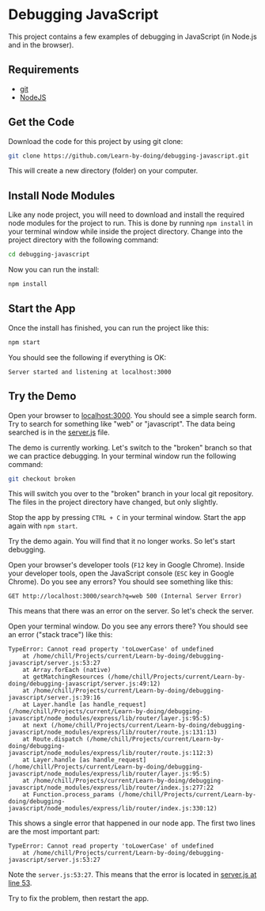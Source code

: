 # Debugging JavaScript

This project contains a few examples of debugging in JavaScript (in Node.js and in the browser).


## Requirements

* [git](https://git-scm.com/downloads)
* [NodeJS](https://nodejs.org/en/)


## Get the Code

Download the code for this project by using git clone:
```bash
git clone https://github.com/Learn-by-doing/debugging-javascript.git
```
This will create a new directory (folder) on your computer.


## Install Node Modules

Like any node project, you will need to download and install the required node modules for the project to run. This is done by running `npm install` in your terminal window while inside the project directory. Change into the project directory with the following command:
```bash
cd debugging-javascript
```

Now you can run the install:
```bash
npm install
```


## Start the App

Once the install has finished, you can run the project like this:
```bash
npm start
```

You should see the following if everything is OK:
```
Server started and listening at localhost:3000
```


## Try the Demo

Open your browser to [localhost:3000](http://localhost:3000). You should see a simple search form. Try to search for something like "web" or "javascript". The data being searched is in the [server.js](https://github.com/Learn-by-doing/debugging-javascript/blob/master/server.js#L16) file.

The demo is currently working. Let's switch to the "broken" branch so that we can practice debugging. In your terminal window run the following command:
```bash
git checkout broken
```
This will switch you over to the "broken" branch in your local git repository. The files in the project directory have changed, but only slightly.

Stop the app by pressing `CTRL + C` in your terminal window. Start the app again with `npm start`.

Try the demo again. You will find that it no longer works. So let's start debugging.

Open your browser's developer tools (`F12` key in Google Chrome). Inside your developer tools, open the JavaScript console (`ESC` key in Google Chrome). Do you see any errors? You should see something like this:
```
GET http://localhost:3000/search?q=web 500 (Internal Server Error)
```
This means that there was an error on the server. So let's check the server.

Open your terminal window. Do you see any errors there? You should see an error ("stack trace") like this:
```
TypeError: Cannot read property 'toLowerCase' of undefined
    at /home/chill/Projects/current/Learn-by-doing/debugging-javascript/server.js:53:27
    at Array.forEach (native)
    at getMatchingResources (/home/chill/Projects/current/Learn-by-doing/debugging-javascript/server.js:49:12)
    at /home/chill/Projects/current/Learn-by-doing/debugging-javascript/server.js:39:16
    at Layer.handle [as handle_request] (/home/chill/Projects/current/Learn-by-doing/debugging-javascript/node_modules/express/lib/router/layer.js:95:5)
    at next (/home/chill/Projects/current/Learn-by-doing/debugging-javascript/node_modules/express/lib/router/route.js:131:13)
    at Route.dispatch (/home/chill/Projects/current/Learn-by-doing/debugging-javascript/node_modules/express/lib/router/route.js:112:3)
    at Layer.handle [as handle_request] (/home/chill/Projects/current/Learn-by-doing/debugging-javascript/node_modules/express/lib/router/layer.js:95:5)
    at /home/chill/Projects/current/Learn-by-doing/debugging-javascript/node_modules/express/lib/router/index.js:277:22
    at Function.process_params (/home/chill/Projects/current/Learn-by-doing/debugging-javascript/node_modules/express/lib/router/index.js:330:12)
```
This shows a single error that happened in our node app. The first two lines are the most important part:
```
TypeError: Cannot read property 'toLowerCase' of undefined
    at /home/chill/Projects/current/Learn-by-doing/debugging-javascript/server.js:53:27
```
Note the `server.js:53:27`. This means that the error is located in [server.js at line 53](https://github.com/Learn-by-doing/debugging-javascript/blob/broken/server.js#L53).

Try to fix the problem, then restart the app.
